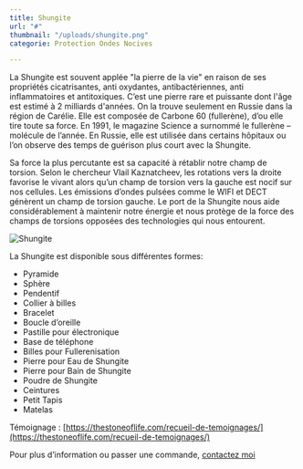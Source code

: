 ```yaml
---
title: Shungite
url: "#"
thumbnail: "/uploads/shungite.png"
categorie: Protection Ondes Nocives

---
```

La Shungite est souvent applée "la pierre de la vie" en raison de ses propriétés cicatrisantes, anti oxydantes, antibactériennes, anti inflammatoires et antitoxiques. C’est une pierre rare et puissante dont l'âge est estimé à 2 milliards d'années. On la trouve seulement en Russie dans la région de Carélie. Elle est composée de Carbone 60 (fullerène), d’ou elle tire toute sa force. En 1991, le magazine Science a surnommé le fullerène – molécule de l’année. En Russie, elle est utilisée dans certains hôpitaux ou l’on observe des temps de guérison plus court avec la Shungite.

Sa force la plus percutante est sa capacité à rétablir notre champ de torsion. Selon le chercheur Vlail Kaznatcheev, les rotations vers la droite favorise le vivant alors qu’un champ de torsion vers la gauche est nocif sur nos cellules. Les émissions d’ondes pulsées comme le WIFI et DECT génèrent un champ de torsion gauche. Le port de la Shungite nous aide considérablement à maintenir notre énergie et nous protège de la force des champs de torsions opposées des technologies qui nous entourent.

![Shungite](/uploads/shungite.png)

La Shungite est disponible sous différentes formes:

* Pyramide
* Sphère
* Pendentif
* Collier à billes
* Bracelet
* Boucle d’oreille
* Pastille pour électronique
* Base de téléphone
* Billes pour Fullerenisation
* Pierre pour Eau de Shungite
* Pierre pour Bain de Shungite
* Poudre de Shungite
* Ceintures
* Petit Tapis
* Matelas

Témoignage : [https://thestoneoflife.com/recueil-de-temoignages/](https://thestoneoflife.com/recueil-de-temoignages/)

Pour plus d’information ou passer une commande, [contactez moi](/contact)